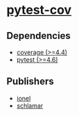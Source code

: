 # [pytest-cov](https://pypi.org/project/pytest-cov)

## Dependencies
- [coverage (>=4.4)](packages/c/coverage.md)
- [pytest (>=4.6)](packages/p/pytest.md)



## Publishers
- [ionel](https://pypi.org/user/ionel)
- [schlamar](https://pypi.org/user/schlamar)

